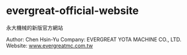 # evergreat-official-website
永大機械的新版官方網站

Author: Chen Hsin-Yu
Company: EVERGREAT YOTA MACHINE CO., LTD.
Website: www.evergreatmc.com.tw
